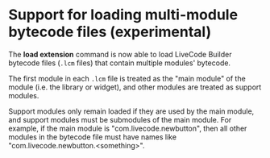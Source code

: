 # Support for loading multi-module bytecode files (experimental)

The **load extension** command is now able to load LiveCode Builder
bytecode files (`.lcm` files) that contain multiple modules' bytecode.

The first module in each `.lcm` file is treated as the "main module"
of the module (i.e. the library or widget), and other modules are
treated as support modules.

Support modules only remain loaded if they are used by the main
module, and support modules must be submodules of the main module.
For example, if the main module is "com.livecode.newbutton", then all
other modules in the bytecode file must have names like
"com.livecode.newbutton.&lt;something&gt;".
